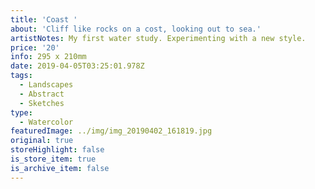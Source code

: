 ```yaml
---
title: 'Coast '
about: 'Cliff like rocks on a cost, looking out to sea.'
artistNotes: My first water study. Experimenting with a new style.
price: '20'
info: 295 x 210mm
date: 2019-04-05T03:25:01.978Z
tags:
  - Landscapes
  - Abstract
  - Sketches
type:
  - Watercolor
featuredImage: ../img/img_20190402_161819.jpg
original: true
storeHighlight: false
is_store_item: true
is_archive_item: false
---
```


